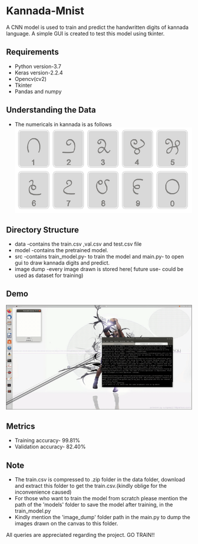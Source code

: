 # Kannada-Mnist
A CNN model is used to train and predict the handwritten digits of kannada language. A simple GUI is created to test this model using tkinter. 
## Requirements
- Python version-3.7	  
- Keras version-2.2.4	
- Opencv(cv2)	
- Tkinter	
- Pandas and numpy
## Understanding the Data
- The numericals in kannada is as follows
!["Numericals"](/demo/kannada_digits.png)
## Directory Structure
- data
  -contains the train.csv ,val.csv and test.csv file
- model
  -contains the pretrained model.
- src
  -contains train_model.py- to train the model and main.py- to open gui to draw kannada digits and predict.
- image dump
  -every image drawn is stored here( future use- could be used as dataset for training)
## Demo
  !["Demo"](/demo/Kannada_canvas.gif)
## Metrics
- Training accuracy- 99.81%
- Validation accuracy- 82.40%
## Note
- The train.csv is compressed to .zip folder in the data folder, download and extract this folder to get the train.csv.(kindly oblige for the inconvenience caused)
- For those who want to train the model from scratch please mention the path of the 'models' folder to save the model after training, in the train_model.py
- Kindly mention the 'image_dump' folder path in the main.py to dump the images drawn on the canvas to this folder.

All queries are appreciated regarding the project.
GO TRAIN!!
